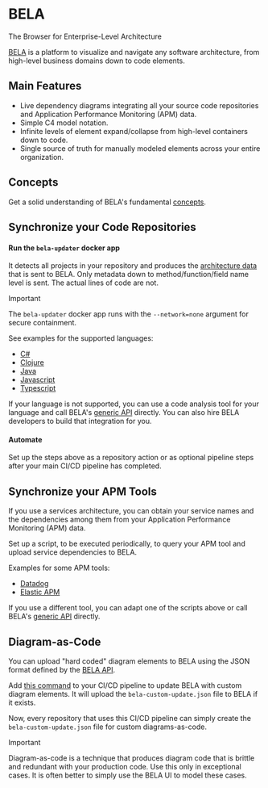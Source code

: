 # BELA
The Browser for Enterprise-Level Architecture

[BELA](https://bela.live) is a platform to visualize and navigate any software architecture, from high-level business domains down to code elements.


## Main Features

- Live dependency diagrams integrating all your source code repositories and Application Performance Monitoring (APM) data.
- Simple C4 model notation.
- Infinite levels of element expand/collapse from high-level containers down to code.
- Single source of truth for manually modeled elements across your entire organization.


## Concepts

Get a solid understanding of BELA's fundamental [concepts](/Concepts.md).


## Synchronize your Code Repositories

#### Run the `bela-updater` docker app

It detects all projects in your repository and produces the [architecture data](/Concepts.md#ecds) that is sent to BELA. Only metadata down to method/function/field name level is sent. The actual lines of code are not.

> [!IMPORTANT]
> The `bela-updater` docker app runs with the `--network=none` argument for secure containment.

See examples for the supported languages:
 - [C#](/updaters/.NET.md)
 - [Clojure](/updaters/Clojure.md)
 - [Java](/updaters/Java.md)
 - [Javascript](/updaters/Typescript.md)
 - [Typescript](/updaters/Typescript.md)

If your language is not supported, you can use a code analysis tool for your language and call BELA's [generic API](API.md) directly. You can also hire BELA developers to build that integration for you.
 
#### Automate

Set up the steps above as a repository action or as optional pipeline steps after your main CI/CD pipeline has completed.


## Synchronize your APM Tools

If you use a services architecture, you can obtain your service names and the dependencies among them from your Application Performance Monitoring (APM) data.

Set up a script, to be executed periodically, to query your APM tool and upload service dependencies to BELA.

Examples for some APM tools:
- [Datadog](/updaters/Datadog.js)
- [Elastic APM](/updaters/Elastic-apm.js)
  
If you use a different tool, you can adapt one of the scripts above or call BELA's [generic API](API.md) directly.


## Diagram-as-Code

You can upload "hard coded" diagram elements to BELA using the JSON format defined by the [BELA API](API.md).

Add [this command](/updaters/reference/upload-example.md#uploading-diagrams-as-code) to your CI/CD pipeline to update BELA with custom diagram elements. It will upload the `bela-custom-update.json` file to BELA if it exists.

Now, every repository that uses this CI/CD pipeline can simply create the `bela-custom-update.json` file for custom diagrams-as-code.

> [!IMPORTANT]
> Diagram-as-code is a technique that produces diagram code that is brittle and redundant with your production code. Use this only in exceptional cases. It is often better to simply use the BELA UI to model these cases.
